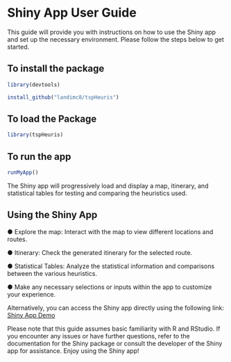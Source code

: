 # Shiny App User Guide
This guide will provide you with instructions on how to use the Shiny app and set up the necessary environment. Please follow the steps below to get started.

## To install the package
```r
library(devtools)

install_github("landimc8/tspHeuris")
```
## To load the Package
```r
library(tspHeuris)
```
## To run the app
```r
runMyApp()
```
The Shiny app will progressively load and display a map, itinerary, and statistical tables for testing and comparing the heuristics used.
	
## Using the Shiny App

●	Explore the map: Interact with the map to view different locations and routes.

●	Itinerary: Check the generated itinerary for the selected route.

●	Statistical Tables: Analyze the statistical information and comparisons between the various heuristics.

●	Make any necessary selections or inputs within the app to customize your experience.

Alternatively, you can access the Shiny app directly using the following link:  [Shiny App Demo]([https://tsp-heuristics.shinyapps.io/tsp1/])

Please note that this guide assumes basic familiarity with R and RStudio. If you encounter any issues or have further questions, refer to the documentation for the Shiny package or consult the developer of the Shiny app for assistance.
Enjoy using the Shiny app!



